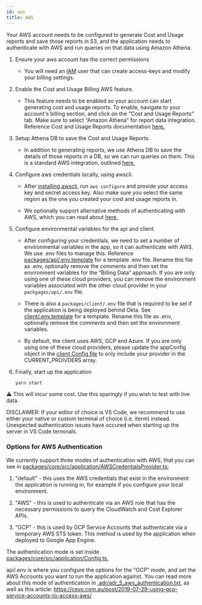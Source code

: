 ```yaml
---
id: aws
title: AWS
---
```


Your AWS account needs to be configured to generate Cost and Usage reports and save those reports in S3, and the application needs to authenticate with AWS and run queries on that data using Amazon Athena.

1. Ensure your aws account has the correct permissions

   - You will need an [IAM](https://aws.amazon.com/premiumsupport/knowledge-center/create-access-key/) user that can create access-keys and modify your billing settings.

2. Enable the Cost and Usage Billing AWS feature.

   - This feature needs to be enabled so your account can start generating cost and usage reports. To enable, navigate to your account's billing section, and click on the "Cost and Usage Reports" tab. Make sure to select “Amazon Athena” for report data integration. Reference Cost and Usage Reports documentation [here.](https://docs.aws.amazon.com/cur/latest/userguide/what-is-cur.html)

3. Setup Athena DB to save the Cost and Usage Reports.

   - In addition to generating reports, we use Athena DB to save the details of those reports in a DB, so we can run queries on them. This is a standard AWS integration, outlined [here.](https://docs.aws.amazon.com/cur/latest/userguide/cur-query-athena.html)

4. Configure aws credentials locally, using awscli.

   - After [installing awscli](https://github.com/ThoughtWorks-Cleantech/cloud-carbon-footprint#optional-prerequisites), run `aws configure` and provide your access key and secret access key. Also make sure you select the same region as the one you created your cost and usage reports in.

   - We optionally support alternative methods of authenticating with AWS, which you can read about [here.](https://github.com/ThoughtWorks-Cleantech/cloud-carbon-footprint#options-for-aws-authentication)

5. Configure environmental variables for the api and client.

   - After configuring your credentials, we need to set a number of environmental variables in the app, so it can authenticate with AWS. We use .env files to manage this. Reference [packages/api/.env.template](https://github.com/ThoughtWorks-Cleantech/cloud-carbon-footprint/blob/trunk/packages/api/.env.template) for a template .env file. Rename this file as .env, optionally remove the comments and then set the environment variables for the “Billing Data” approach. If you are only using one of these cloud providers, you can remove the environment variables associated with the other cloud provider in your `packgages/api/.env` file.

   - There is also a `packages/client/.env` file that is required to be set if the application is being deployed behind Okta. See [client/.env.template](https://github.com/ThoughtWorks-Cleantech/cloud-carbon-footprint/blob/trunk/packages/client/.env.template) for a template. Rename this file as .env, optionally remove the comments and then set the environment variables.

   - By default, the client uses AWS, GCP and Azure. If you are only using one of these cloud providers, please update the appConfig object in the [client Config file](https://github.com/ThoughtWorks-Cleantech/cloud-carbon-footprint/blob/trunk/packages/client/src/Config.ts) to only include your provider in the CURRENT_PROIVDERS array.

6. Finally, start up the application

   `yarn start`

:warning: This will incur some cost. Use this sparingly if you wish to test with live data.

DISCLAIMER: If your editor of choice is VS Code, we recommend to use either your native or custom terminal of choice (i.e. iterm) instead. Unexpected authentication issues have occured when starting up the server in VS Code terminals.

### Options for AWS Authentication

We currently support three modes of authentication with AWS, that you can see in [packages/core/src/application/AWSCredentialsProvider.ts:](https://github.com/ThoughtWorks-Cleantech/cloud-carbon-footprint/blob/trunk/packages/core/src/application/AWSCredentialsProvider.ts)

1. "default" - this uses the AWS credentials that exist in the environment the application is running in, for example if you configure your local environment.

2. "AWS" - this is used to authenticate via an AWS role that has the necessary permissions to query the CloudWatch and Cost Explorer APIs.

3. "GCP" - this is used by GCP Service Accounts that authenticate via a temporary AWS STS token. This method is used by the application when deployed to Google App Engine.

The authentication mode is set inside [packages/core/src/application/Config.ts.](https://github.com/ThoughtWorks-Cleantech/cloud-carbon-footprint/blob/trunk/packages/core/src/application/Config.ts)

api/.env is where you configure the options for the "GCP" mode, and set the AWS Accounts you want to run the application against. You can read more about this mode of authentication in [.adr/adr_5_aws_authentication.txt](https://github.com/ThoughtWorks-Cleantech/cloud-carbon-footprint/blob/trunk/.adr/adr_5_aws_authentication.txt), as well as this article: https://cevo.com.au/post/2019-07-29-using-gcp-service-accounts-to-access-aws/

<!-- © 2020 ThoughtWorks, Inc. All rights reserved. -->
